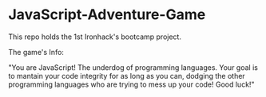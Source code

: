 # JavaScript-Adventure-Game
This repo holds the 1st Ironhack's bootcamp project. 


The game's Info:

"You are JavaScript! The underdog of programming languages. 
Your goal is to mantain your code integrity for as long as you can, dodging the other programming languages who are trying to mess up your code! 
Good luck!"         

